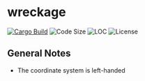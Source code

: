 # wreckage
[![Cargo Build](https://github.com/Kittenlover229/wreckage/actions/workflows/cargo-build.yaml/badge.svg)](https://github.com/Kittenlover229/wreckage/actions/workflows/cargo-build.yaml)
![Code Size](https://img.shields.io/github/languages/code-size/Kittenlover229/wreckage)
![LOC](https://img.shields.io/tokei/lines/github/Kittenlover229/wreckage)
![License](https://img.shields.io/github/license/Kittenlover229/wreckage)

## General Notes
* The coordinate system is left-handed
